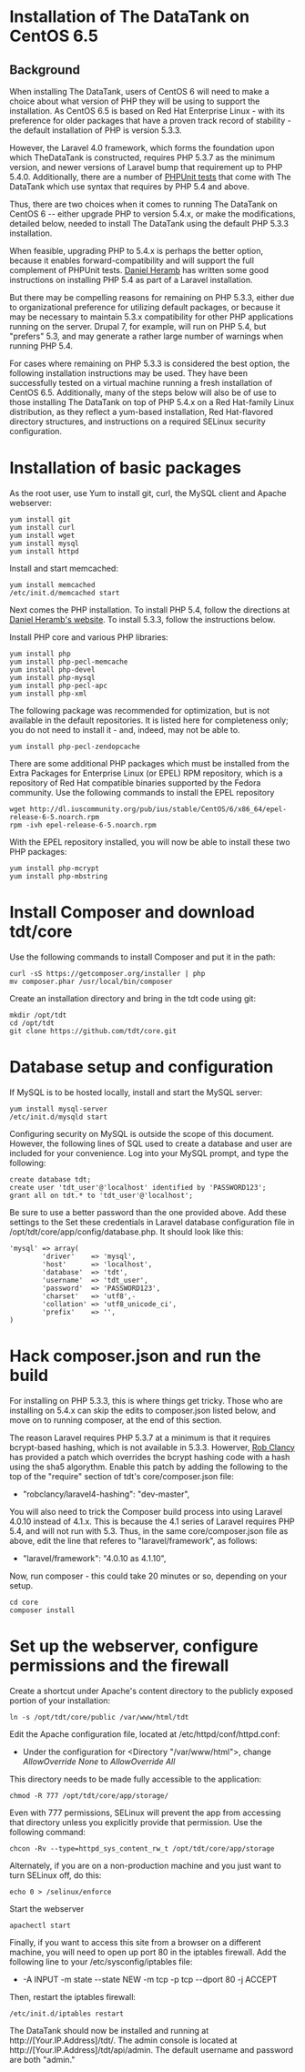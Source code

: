 Installation of The DataTank on CentOS 6.5
========================================

Background
----------
When installing The DataTank, users of CentOS 6 will need to make a choice about what version of PHP they will be using to support the installation. As CentOS 6.5 is based on Red Hat Enterprise Linux - with its preference for older packages that have a proven track record of stability - the default installation of PHP is version 5.3.3.

However, the Laravel 4.0 framework, which forms the foundation upon which TheDataTank is constructed, requires PHP 5.3.7 as the minimum version, and newer versions of Laravel bump that requirement up to PHP 5.4.0. Additionally, there are a number of [PHPUnit tests](https://github.com/tdt/core/issues/170) that come with The DataTank which use syntax that requires by PHP 5.4 and above.

Thus, there are two choices when it comes to running The DataTank on CentOS 6 -- either upgrade PHP to version 5.4.x, or make the modifications, detailed below, needed to install The DataTank using the default PHP 5.3.3 installation.

When feasible, upgrading PHP to 5.4.x is perhaps the better option, because it enables forward-compatibility and will support the full complement of PHPUnit tests.  [Daniel Heramb](http://danielheramb.blogspot.com/2013/03/how-to-install-laravel-on-linux.html) has written some good instructions on installing PHP 5.4 as part of a Laravel installation. 

But there may be compelling reasons for remaining on PHP 5.3.3, either due to organizational preference for utilizing default packages, or because it may be necessary to maintain 5.3.x compatibility for other PHP applications running on the server. Drupal 7, for example, will run on PHP 5.4, but "prefers" 5.3, and may generate a rather large number of warnings when running PHP 5.4. 

For cases where remaining on PHP 5.3.3 is considered the best option, the following installation instructions may be used. They have been successfully tested on a virtual machine running a fresh installation of CentOS 6.5. Additionally, many of the steps below will also be of use to those installing The DataTank on top of PHP 5.4.x on a Red Hat-family Linux distribution, as they reflect a yum-based installation, Red Hat-flavored directory structures, and instructions on a required SELinux security configuration.

# Installation of basic packages

As the root user, use Yum to install git, curl, the MySQL client and Apache webserver:

	yum install git
	yum install curl
	yum install wget
	yum install mysql
	yum install httpd
	
Install and start memcached:

	yum install memcached
	/etc/init.d/memcached start

Next comes the PHP installation. To install PHP 5.4, follow the directions at [Daniel Heramb's website](http://danielheramb.blogspot.com/2013/03/how-to-install-laravel-on-linux.html). To install 5.3.3, follow the instructions below.


Install PHP core and various PHP libraries:

	yum install php
	yum install php-pecl-memcache
	yum install php-devel
	yum install php-mysql
	yum install php-pecl-apc
	yum install php-xml

The following package was recommended for optimization, but is not available in the default repositories. It is listed here for completeness only; you do not need to install it - and, indeed, may not be able to.  
	
	yum install php-pecl-zendopcache

There are some additional PHP packages which must be installed from the Extra Packages for Enterprise Linux (or EPEL) RPM repository, which is a repository of Red Hat compatible binaries supported by the Fedora community. Use the following commands to install the EPEL repository

	wget http://dl.iuscommunity.org/pub/ius/stable/CentOS/6/x86_64/epel-release-6-5.noarch.rpm
	rpm -ivh epel-release-6-5.noarch.rpm

With the EPEL repository installed, you will now be able to install these two PHP packages:

	yum install php-mcrypt
	yum install php-mbstring

# Install Composer and download tdt/core
Use the following commands to install Composer and put it in the path:

	curl -sS https://getcomposer.org/installer | php
	mv composer.phar /usr/local/bin/composer

Create an installation directory and bring in the tdt code using git:

	mkdir /opt/tdt
	cd /opt/tdt
    git clone https://github.com/tdt/core.git

# Database setup and configuration
If MySQL is to be hosted locally, install and start the MySQL server:

	yum install mysql-server 
	/etc/init.d/mysqld start

Configuring security on MySQL is outside the scope of this document. However, the following lines of SQL used to create a database and user are included for your convenience. Log into your MySQL prompt, and type the following:

	create database tdt;
	create user 'tdt_user'@'localhost' identified by 'PASSWORD123';
	grant all on tdt.* to 'tdt_user'@'localhost';

Be sure to use a better password than the one provided above. Add these settings to the Set these credentials in Laravel database configuration file in /opt/tdt/core/app/config/database.php. It should look like this:


    'mysql' => array(
            'driver'    => 'mysql',
            'host'      => 'localhost',
            'database'  => 'tdt',
            'username'  => 'tdt_user',
            'password'  => 'PASSWORD123',
            'charset'   => 'utf8',-
            'collation' => 'utf8_unicode_ci',
            'prefix'    => '',
    )

# Hack composer.json and run the build

For installing on PHP 5.3.3, this is where things get tricky. Those who are installing on 5.4.x can skip the edits to composer.json listed below, and move on to running composer, at the end of this section.

The reason Laravel requires PHP 5.3.7 at a minimum is that it requires bcrypt-based hashing, which is not available in 5.3.3. Howerver, [Rob Clancy](https://github.com/robclancy/laravel4-hashing) has provided a patch which overrides the bcrypt hashing code with a hash using the sha5 algorythm. Enable this patch by adding the following to the top of the "require" section of tdt's core/composer.json file:

* "robclancy/laravel4-hashing": "dev-master",

You will also need to trick the Composer build process into using Laravel 4.0.10 instead of 4.1.x. This is because the 4.1 series of Laravel requires PHP 5.4, and will not run with 5.3. Thus, in the same core/composer.json file as above, edit the line that referes to "laravel/framework", as follows:

* "laravel/framework": "4.0.10 as 4.1.10",

Now, run composer - this could take 20 minutes or so, depending on your setup.
	
	cd core
	composer install

# Set up the webserver, configure permissions and the firewall

Create a shortcut under Apache's content directory to the publicly exposed portion of your installation:

	ln -s /opt/tdt/core/public /var/www/html/tdt
    
Edit the Apache configuration file,  located at /etc/httpd/conf/httpd.conf:

* Under the configuration for <Directory "/var/www/html">, change <i>AllowOverride None</i> to <i>AllowOverride All</i>
    
This directory needs to be made fully accessible to the application:
    
	chmod -R 777 /opt/tdt/core/app/storage/

Even with 777 permissions, SELinux will prevent the app from accessing that directory unless you explicitly provide that permission. Use the following command:
    
	chcon -Rv --type=httpd_sys_content_rw_t /opt/tdt/core/app/storage

Alternately, if you are on a non-production machine and you just want to turn SELinux off, do this:
    
	echo 0 > /selinux/enforce

Start the webserver

	apachectl start

Finally, if you want to access this site from a browser on a different machine, you will need to open up port 80 in the iptables firewall. Add the following line to your /etc/sysconfig/iptables file:

* -A INPUT -m state --state NEW -m tcp -p tcp --dport 80 -j ACCEPT

Then, restart the iptables firewall:
    
	/etc/init.d/iptables restart

The DataTank should now be installed and running at http://[Your.IP.Address]/tdt/. The admin console is located at http://[Your.IP.Address]/tdt/api/admin. The default username and password are both "admin."

